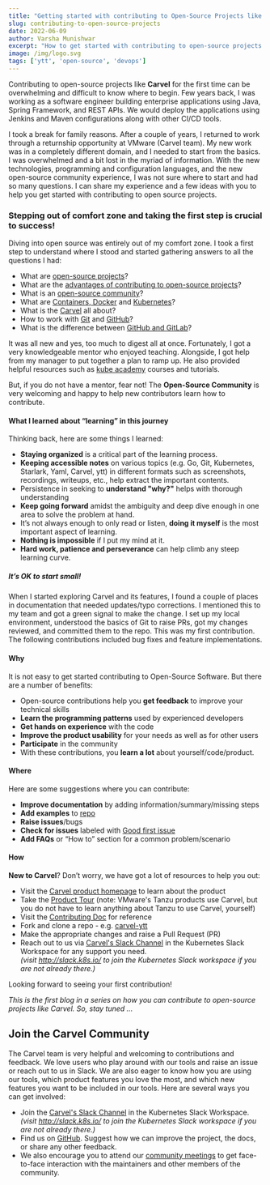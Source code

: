 ```yaml
---
title: "Getting started with contributing to Open-Source Projects like Carvel"
slug: contributing-to-open-source-projects
date: 2022-06-09
author: Varsha Munishwar
excerpt: "How to get started with contributing to open-source projects like Carvel"
image: /img/logo.svg
tags: ['ytt', 'open-source', 'devops']
---
```



Contributing to open-source projects like **Carvel** for the first time can be overwhelming and difficult to know where to begin. Few years back, I was working as a software engineer building enterprise applications using Java, Spring Framework, and REST APIs. We would deploy the applications using Jenkins and Maven configurations along with other CI/CD tools.

I took a break for family reasons. After a couple of years, I returned to work through a returnship opportunity at VMware (Carvel team). My new work was in a completely different domain, and I needed to start from the basics. I was overwhelmed and a bit lost in the myriad of information. With the new technologies, programming and configuration languages, and the new open-source community experience, I was not sure where to start and had so many questions. I can share my experience and a few ideas with you to help you get started with contributing to open source projects.

### Stepping out of comfort zone and taking the first step is crucial to success!
Diving into open source was entirely out of my comfort zone. I took a first step to understand where I stood and started gathering answers to all the questions I had:


- What are [open-source projects](https://blogs.vmware.com/opensource/2020/02/06/open-source-software/)?
- What are the [advantages of contributing to open-source projects](https://blogs.vmware.com/opensource/2020/08/25/boost-your-career-t)?
- What is an [open-source community](https://blogs.vmware.com/opensource/)?
- What are [Containers, Docker](https://vmware.github.io/vic-product/assets/files/html/1.4/vic_overview/intro_to_containers.html) and [Kubernetes](https://www.vmware.com/topics/glossary/content/kubernetes.html)?
- What is the [Carvel](https://carvel.dev/) all about?
- How to work with [Git](https://learngitbranching.js.org/) and [GitHub](https://docs.github.com/en/get-started/quickstart/git-and-github-learning-resources)?
- What is the difference between [GitHub and GitLab](https://www.zdnet.com/article/github-vs-gitlab-the-key-differences/)?

It was all new and yes, too much to digest all at once. Fortunately, I got a very knowledgeable mentor who enjoyed teaching. Alongside, I got help from my manager to put together a plan to ramp up. He also provided helpful resources such as [kube academy](https://kube.academy/courses) courses and tutorials.

But, if you do not have a mentor, fear not! The **Open-Source Community** is very welcoming and happy to help new contributors learn how to contribute.


#### What I learned about “**learning**” in this journey

Thinking back, here are some things I learned:
- **Staying organized** is a critical part of the learning process.
- **Keeping accessible notes** on various topics (e.g. Go, Git, Kubernetes, Starlark, Yaml, Carvel, ytt) in different formats such as screenshots, recordings, writeups, etc., help extract the important contents.
- Persistence in seeking to **understand "why?"** helps with thorough understanding
- **Keep going forward** amidst the ambiguity and deep dive enough in one area to solve the problem at hand.
- It’s not always enough to only read or listen, **doing it myself** is the most important aspect of learning.
- **Nothing is impossible** if I put my mind at it.
- **Hard work, patience and perseverance** can help climb any steep learning curve.

##### It’s **OK** to start small!

When I started exploring Carvel and its features, I found a couple of places in documentation that needed updates/typo corrections. I mentioned this to my team and got a green signal to make the change. I set up my local environment, understood the basics of Git to raise PRs, got my changes reviewed, and committed them to the repo. This was my first contribution. The following contributions included bug fixes and feature implementations.

#### **Why** 

It is not easy to get started contributing to Open-Source Software. But there are a number of benefits:
- Open-source contributions help you **get feedback** to improve your technical skills
- **Learn the programming patterns** used by experienced developers
- **Get hands on experience** with the code
- **Improve the product usability** for your needs as well as for other users
- **Participate** in the community
- With these contributions, you **learn a lot** about yourself/code/product.

#### **Where** 

Here are some suggestions where you can contribute:
- **Improve documentation** by adding information/summary/missing steps
- **Add examples** to [repo](https://github.com/vmware-tanzu/carvel-ytt/tree/develop/examples)
- **Raise issues**/bugs
- **Check for issues** labeled with [Good first issue](https://github.com/search?q=repo%3Avmware-tanzu%2Fcarvel-ytt+repo%3Avmware-tanzu%2Fcarvel-kapp+repo%3Avmware-tanzu%2Fcarvel-imgpkg+repo%3Avmware-tanzu%2Fvmware-tanzu%2Fcarvel-kapp-controller+repo%3Avmware-tanzu%2Fcarvel-kbld+repo%3Avmware-tanzu%2Fcarvel-vendir+repo%3Avmware-tanzu%2Fcarvel-kapp-controller+label%3A%22good+first+issue%22&type=issues)
- **Add FAQs** or “How to” section for a common problem/scenario


#### **How** 


**New to Carvel**? Don’t worry, we have got a lot of resources to help you out:
- Visit the [Carvel product homepage](https://carvel.dev/) to learn about the product
- Take the [ Product Tour](https://tanzu.vmware.com/developer/workshops/lab-getting-started-with-carvel/)
(note: VMware's Tanzu products use Carvel, but you do not have to learn anything about Tanzu to use Carvel, yourself)
- Visit the [Contributing Doc](https://carvel.dev/shared/docs/latest/contributing/) for reference
- Fork and clone a repo - e.g. [carvel-ytt](https://github.com/vmware-tanzu/carvel-ytt)
- Make the appropriate changes and raise a Pull Request (PR)  
- Reach out to us via [Carvel's Slack Channel](https://kubernetes.slack.com/archives/CH8KCCKA5) in the Kubernetes Slack Workspace for any support you need.\
  _(visit http://slack.k8s.io/ to join the Kubernetes Slack workspace if you are not already there.)_

Looking forward to seeing your first contribution!



_This is the first blog in a series on how you can contribute to open-source projects like Carvel. So, stay tuned ..._


## Join the Carvel Community

The Carvel team is very helpful and welcoming to contributions and feedback. We love users who play around with our tools and raise an issue or reach out to us in Slack. We are also eager to know how you are using our tools, which product features you love the most, and which new features you want to be included in our tools.
Here are several ways you can get involved:
- Join the [Carvel's Slack Channel](https://kubernetes.slack.com/archives/CH8KCCKA5) in the Kubernetes Slack Workspace.\
  _(visit http://slack.k8s.io/ to join the Kubernetes Slack workspace if you are not already there.)_
- Find us on [GitHub](https://github.com/vmware-tanzu/carvel). Suggest how we can improve the project, the docs, or share any other feedback.
- We also encourage you to attend our [community meetings](https://carvel.dev/community/) to get face-to-face interaction with the maintainers and other members of the community.


